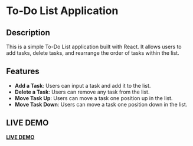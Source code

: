 # To-Do List Application

## Description

This is a simple To-Do List application built with React. It allows users to add tasks, delete tasks, and rearrange the order of tasks within the list.

## Features

- **Add a Task**: Users can input a task and add it to the list.
- **Delete a Task**: Users can remove any task from the list.
- **Move Task Up**: Users can move a task one position up in the list.
- **Move Task Down**: Users can move a task one position down in the list.

## LIVE DEMO
[**LIVE DEMO**]()